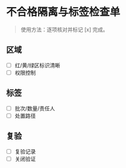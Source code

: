 # 不合格隔离与标签检查单

> 使用方法：逐项核对并标记 [x] 完成。

## 区域

- [ ] 红/黄/绿区标识清晰
- [ ] 权限控制

## 标签

- [ ] 批次/数量/责任人
- [ ] 处置路径

## 复验

- [ ] 复验记录
- [ ] 关闭验证
